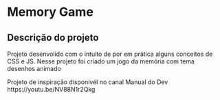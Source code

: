 # Memory Game
<h2> Descrição do projeto</h2>
<p>Projeto desenvolido com o intuito de por em prática alguns conceitos de CSS e JS. Nesse projeto foi criado um jogo da memória com tema desenhos animado</p>
<p> Projeto de inspiração disponivél no canal Manual do Dev https://youtu.be/NV88N1r2Qkg </p>
